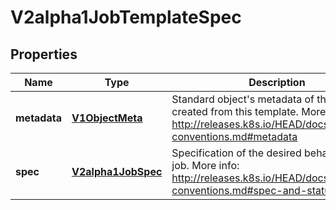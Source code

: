 
# V2alpha1JobTemplateSpec

## Properties
Name | Type | Description | Notes
------------ | ------------- | ------------- | -------------
**metadata** | [**V1ObjectMeta**](V1ObjectMeta.md) | Standard object&#39;s metadata of the jobs created from this template. More info: http://releases.k8s.io/HEAD/docs/devel/api-conventions.md#metadata |  [optional]
**spec** | [**V2alpha1JobSpec**](V2alpha1JobSpec.md) | Specification of the desired behavior of the job. More info: http://releases.k8s.io/HEAD/docs/devel/api-conventions.md#spec-and-status |  [optional]



